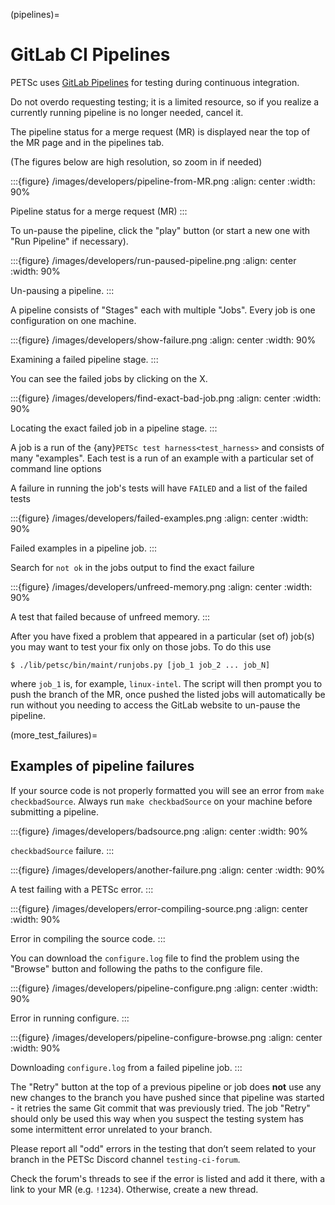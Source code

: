 (pipelines)=

# GitLab CI Pipelines

PETSc uses [GitLab Pipelines](https://docs.gitlab.com/ee/ci/pipelines/) for testing during continuous integration.

Do not overdo requesting testing; it is a limited resource, so if you
realize a currently running pipeline is no longer needed, cancel it.

The pipeline status for a merge request (MR) is displayed near the top of the MR page and in the pipelines tab.

(The figures below are high resolution, so zoom in if needed)

:::{figure} /images/developers/pipeline-from-MR.png
:align: center
:width: 90%

Pipeline status for a merge request (MR)
:::

To un-pause the pipeline, click the "play" button (or start a new one with "Run Pipeline" if necessary).

:::{figure} /images/developers/run-paused-pipeline.png
:align: center
:width: 90%

Un-pausing a pipeline.
:::

A pipeline consists of "Stages" each with multiple "Jobs". Every job is one configuration on one machine.

:::{figure} /images/developers/show-failure.png
:align: center
:width: 90%

Examining a failed pipeline stage.
:::

You can see the failed jobs by clicking on the X.

:::{figure} /images/developers/find-exact-bad-job.png
:align: center
:width: 90%

Locating the exact failed job in a pipeline stage.
:::

A job is a run of the {any}`PETSc test harness<test_harness>` and consists of many "examples".
Each test is a run of an example with a particular set of command line options

A failure in running the job's tests will have `FAILED` and a list of the failed tests

:::{figure} /images/developers/failed-examples.png
:align: center
:width: 90%

Failed examples in a pipeline job.
:::

Search for `not ok` in the jobs output to find the exact failure

:::{figure} /images/developers/unfreed-memory.png
:align: center
:width: 90%

A test that failed because of unfreed memory.
:::

After you have fixed a problem that appeared in a particular (set of) job(s) you may want to test your fix only on those jobs. To do this use

```console
$ ./lib/petsc/bin/maint/runjobs.py [job_1 job_2 ... job_N]
```

where `job_1` is, for example, `linux-intel`. The script will then prompt you to push the branch of the MR, once pushed the listed jobs will automatically be run
without you needing to access the GitLab website to un-pause the pipeline.

(more_test_failures)=

## Examples of pipeline failures

If your source code is not properly formatted you will see an error from `make checkbadSource`. Always run `make checkbadSource` on your machine
before submitting a pipeline.

:::{figure} /images/developers/badsource.png
:align: center
:width: 90%

`checkbadSource` failure.
:::

:::{figure} /images/developers/another-failure.png
:align: center
:width: 90%

A test failing with a PETSc error.
:::

:::{figure} /images/developers/error-compiling-source.png
:align: center
:width: 90%

Error in compiling the source code.
:::

You can download the `configure.log` file to find the problem using the "Browse" button and following the paths to the configure file.

:::{figure} /images/developers/pipeline-configure.png
:align: center
:width: 90%

Error in running configure.
:::

:::{figure} /images/developers/pipeline-configure-browse.png
:align: center
:width: 90%

Downloading `configure.log` from a failed pipeline job.
:::

The "Retry" button at the top of a previous pipeline or job does **not** use any
new changes to the branch you have pushed since that pipeline was started - it retries the
same Git commit that was previously tried. The job "Retry" should only be used this way
when you suspect the testing system has some intermittent error unrelated to your branch.

Please report all "odd" errors in the testing that don’t seem related
to your branch in the PETSc Discord channel `testing-ci-forum`.

Check the forum's threads to see if the error is listed and add it there, with a link to your MR (e.g. `!1234`). Otherwise, create a new thread.
